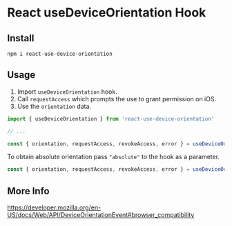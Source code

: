 # React useDeviceOrientation Hook

## Install

`npm i react-use-device-orientation`

## Usage

1. Import `useDeviceOrientation` hook.
2. Call `requestAccess` which prompts the use to grant permission on iOS.
3. Use the `orientation` data.

```js
import { useDeviceOrientation } from 'react-use-device-orientation'

// ...

const { orientation, requestAccess, revokeAccess, error } = useDeviceOrientation()
```

To obtain absolute orientation pass `"absolute"` to the hook as a parameter.

```js
const { orientation, requestAccess, revokeAccess, error } = useDeviceOrientation('absolute')
```

## More Info

https://developer.mozilla.org/en-US/docs/Web/API/DeviceOrientationEvent#browser_compatibility
